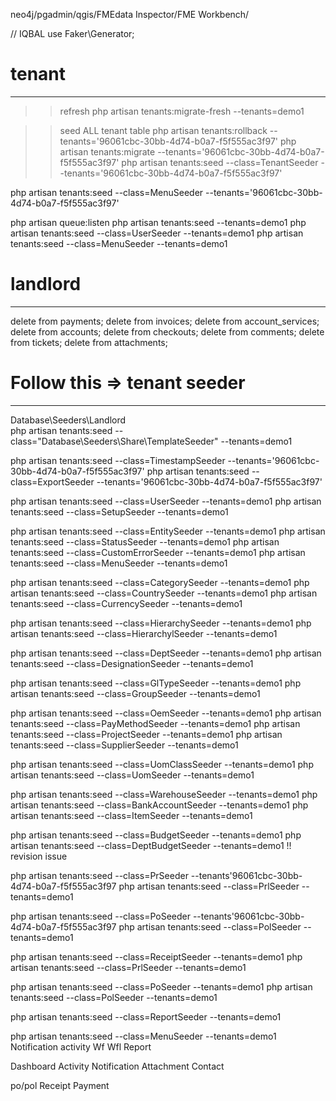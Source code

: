 neo4j/pgadmin/qgis/FMEdata Inspector/FME Workbench/

// IQBAL
use Faker\Generator;

# tenant
---------------
>> refresh
php artisan tenants:migrate-fresh --tenants=demo1


>> seed ALL tenant table
php artisan tenants:rollback --tenants='96061cbc-30bb-4d74-b0a7-f5f555ac3f97'
php artisan tenants:migrate --tenants='96061cbc-30bb-4d74-b0a7-f5f555ac3f97'
php artisan tenants:seed --class=TenantSeeder --tenants='96061cbc-30bb-4d74-b0a7-f5f555ac3f97'

php artisan tenants:seed --class=MenuSeeder --tenants='96061cbc-30bb-4d74-b0a7-f5f555ac3f97'

php artisan queue:listen
php artisan tenants:seed --tenants=demo1
php artisan tenants:seed --class=UserSeeder --tenants=demo1
php artisan tenants:seed --class=MenuSeeder --tenants=demo1

# landlord
---------------
delete from payments;
delete from invoices;
delete from account_services;
delete from accounts;
delete from checkouts;
delete from comments;
delete from tickets;
delete from attachments;

# Follow this => tenant seeder
-------------------
Database\Seeders\Landlord\
php artisan tenants:seed --class="Database\Seeders\Share\TemplateSeeder" --tenants=demo1

php artisan tenants:seed --class=TimestampSeeder --tenants='96061cbc-30bb-4d74-b0a7-f5f555ac3f97'
php artisan tenants:seed --class=ExportSeeder --tenants='96061cbc-30bb-4d74-b0a7-f5f555ac3f97'


php artisan tenants:seed --class=UserSeeder --tenants=demo1
php artisan tenants:seed --class=SetupSeeder --tenants=demo1

php artisan tenants:seed --class=EntitySeeder --tenants=demo1
php artisan tenants:seed --class=StatusSeeder --tenants=demo1
php artisan tenants:seed --class=CustomErrorSeeder --tenants=demo1
php artisan tenants:seed --class=MenuSeeder --tenants=demo1

php artisan tenants:seed --class=CategorySeeder --tenants=demo1
php artisan tenants:seed --class=CountrySeeder --tenants=demo1
php artisan tenants:seed --class=CurrencySeeder --tenants=demo1

php artisan tenants:seed --class=HierarchySeeder --tenants=demo1
php artisan tenants:seed --class=HierarchylSeeder --tenants=demo1

php artisan tenants:seed --class=DeptSeeder --tenants=demo1
php artisan tenants:seed --class=DesignationSeeder --tenants=demo1

php artisan tenants:seed --class=GlTypeSeeder --tenants=demo1
php artisan tenants:seed --class=GroupSeeder --tenants=demo1

php artisan tenants:seed --class=OemSeeder --tenants=demo1
php artisan tenants:seed --class=PayMethodSeeder --tenants=demo1
php artisan tenants:seed --class=ProjectSeeder --tenants=demo1
php artisan tenants:seed --class=SupplierSeeder --tenants=demo1

php artisan tenants:seed --class=UomClassSeeder --tenants=demo1
php artisan tenants:seed --class=UomSeeder --tenants=demo1

php artisan tenants:seed --class=WarehouseSeeder --tenants=demo1
php artisan tenants:seed --class=BankAccountSeeder --tenants=demo1
php artisan tenants:seed --class=ItemSeeder --tenants=demo1

php artisan tenants:seed --class=BudgetSeeder --tenants=demo1
php artisan tenants:seed --class=DeptBudgetSeeder --tenants=demo1 !! revision issue

php artisan tenants:seed --class=PrSeeder --tenants'96061cbc-30bb-4d74-b0a7-f5f555ac3f97
php artisan tenants:seed --class=PrlSeeder --tenants=demo1

php artisan tenants:seed --class=PoSeeder --tenants'96061cbc-30bb-4d74-b0a7-f5f555ac3f97
php artisan tenants:seed --class=PolSeeder --tenants=demo1

php artisan tenants:seed --class=ReceiptSeeder --tenants=demo1
php artisan tenants:seed --class=PrlSeeder --tenants=demo1

php artisan tenants:seed --class=PoSeeder --tenants=demo1
php artisan tenants:seed --class=PolSeeder --tenants=demo1

php artisan tenants:seed --class=ReportSeeder --tenants=demo1

php artisan tenants:seed --class=MenuSeeder --tenants=demo1
Notification
activity
Wf
Wfl
Report

Dashboard
Activity
Notification
Attachment
Contact

po/pol
Receipt
Payment
